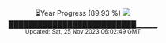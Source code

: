 <p align="center">
⏳Year Progress (89.93 %) <img src="https://file5s.ratemyserver.net/mobs/1062.gif"><br>
██████████████████████████▁▁▁▁ <br>
<sub>Updated: Sat, 25 Nov 2023 06:02:49 GMT</sub>
</p>

